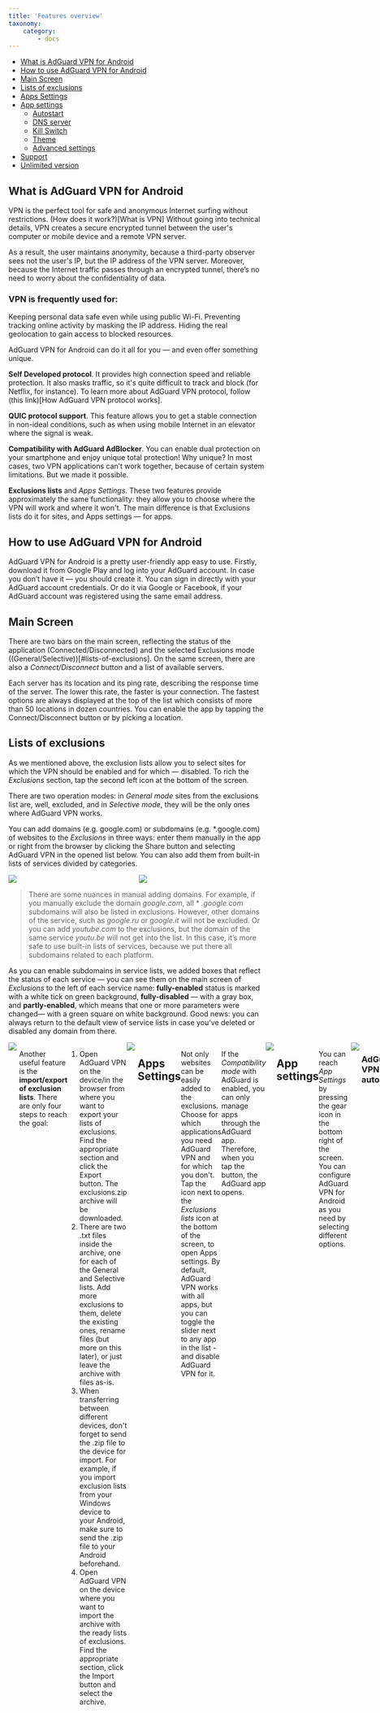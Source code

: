 ```yaml
---
title: 'Features overview'
taxonomy:
    category:
        - docs
---
```

 
*   [What is AdGuard VPN for Android](#adguard-vpn)
*   [How to use AdGuard VPN for Android](#use)
*   [Main Screen](#main)
*   [Lists of exclusions](#exclusion)
*   [Apps Settings](#apps)
*   [App settings](#settings)
    * [Autostart](#autostart)
    * [DNS server](#dns-server)
    * [Kill Switch](#ks)
    * [Theme](#theme)
    * [Advanced settings](#advanced-settings)
*   [Support](#support)
*   [Unlimited version](#unlimited-version)
 
<a name="adguard-vpn"></a>
 
## What is AdGuard VPN for Android
 
VPN is the perfect tool for safe and anonymous Internet surfing without restrictions. (How does it work?)[What is VPN] Without going into technical details, VPN creates a secure encrypted tunnel between the user's computer or mobile device and a remote VPN server.
 
As a result, the user maintains anonymity, because a third-party observer sees not the user's IP, but the IP address of the VPN server. Moreover, because the Internet traffic passes through an encrypted tunnel, there’s no need to worry about the confidentiality of data.
 
### VPN is frequently used for:
 
Keeping personal data safe even while using public Wi-Fi.
Preventing tracking online activity by masking the IP address.
Hiding the real geolocation to gain access to blocked resources.
 
AdGuard VPN for Android can do it all for you — and even offer something unique.
 
**Self Developed protocol**. It provides high connection speed and reliable protection. It also masks traffic, so it's quite difficult to track and block (for Netflix, for instance). To learn more about AdGuard VPN protocol, follow (this link)[How AdGuard VPN protocol works].  
 
**QUIC protocol support**. This feature allows you to get a stable connection in non-ideal conditions, such as when using mobile Internet in an elevator where the signal is weak.
 
**Compatibility with AdGuard AdBlocker**. You can enable dual protection on your smartphone and enjoy unique total protection! Why unique? In most cases, two VPN applications can’t work together, because of certain system limitations. But we made it possible.
 
**Exclusions lists** and *Apps Settings*. These two features provide approximately the same functionality: they allow you to choose where the VPN will work and where it won't. The main difference is that Exclusions lists do it for sites, and Apps settings — for apps.
 
<a name="use"></a>
 
## How to use AdGuard VPN for Android
 
AdGuard VPN for Android is a pretty user-friendly app easy to use. Firstly, download it from Google Play and log into your AdGuard account. In case you don’t have it — you should create it. You can sign in directly with your AdGuard account credentials. Or do it via Google or Facebook, if your AdGuard account was registered using the same email address.
 
<a name="main"></a>
 
## Main Screen
 
There are two bars on the main screen, reflecting the status of the application (Connected/Disconnected) and the selected Exclusions mode ((General/Selective))[#lists-of-exclusions]. On the same screen, there are also a *Connect/Disconnect* button and a list of available servers.
 
Each server has its location and its ping rate, describing the response time of the server. The lower this rate, the faster is your connection. The fastest options are always displayed at the top of the list which consists of more than 50 locations in dozen countries. You can enable the app by tapping the Connect/Disconnect button or by picking a location.
 
<a name="exclusion"></a>
 
## Lists of exclusions
 
As we mentioned above, the exclusion lists allow you to select sites for which the VPN should be enabled and for which — disabled. To rich the *Exclusions* section, tap the second left icon at the bottom of the screen.
 
There are two operation modes: in *General mode* sites from the exclusions list are, well, excluded, and in *Selective mode*, they will be the only ones where AdGuard VPN works.
 
You can add domains (e.g. google.com) or subdomains (e.g. *.google.com) of websites to the *Exclusions* in three ways: enter them manually in the app or right from the browser by clicking the Share button and selecting AdGuard VPN in the opened list below. You can also add them from built-in lists of services divided by categories.
 
<div style="display:flex">
     <div style="flex:1;padding-right:5px;">
          <img src="https://cdn.adguard.com/public/Adguard/kb/VPN/Screenshots/add_site.png" style=" max-width: 350px;">
     </div>
     <div style="flex:1;padding-left:5px;">
          <img src="https://cdn.adguard.com/public/Adguard/kb/VPN/Screenshots/Add_site_from_list.png" style=" max-width: 350px; ">
     </div>
</div>
 
>There are some nuances in manual adding domains. For example, if you manually exclude the domain *google.com*, all * *.google.com* subdomains will also be listed in exclusions. However, other domains of the service, such as *google.ru* or *google.it* will not be excluded. Or you can add *youtube.com* to the exclusions, but the domain of the same service *youtu.be* will not get into the list. In this case, it’s more safe to use built-in lists of services, because we put there all subdomains related to each platform.
 
As you can enable subdomains in service lists, we added boxes that reflect the status of each service — you can see them on the main screen of *Exclusions* to the left of each service name: **fully-enabled** status is marked with a white tick on green background, **fully-disabled** — with a gray box, and **partly-enabled**, which means that one or more parameters were changed— with a green square on white background. Good news: you can always return to the default view of service lists in case you’ve deleted or disabled any domain from there.
 
<div style="display:flex">
     <div style="flex:1;padding-right:5px;">
          <img src="https://cdn.adguard.com/public/Adguard/kb/VPN/Screenshots/statuses.png" style=" max-width: 350px;">
     </div>
 
Another useful feature is the **import/export of exclusion lists**. There are only four steps to reach the goal:
 
1. Open AdGuard VPN on the device/in the browser from where you want to export your lists of exclusions. Find the appropriate section and click the Export button. The exclusions.zip archive will be downloaded.
2. There are two .txt files inside the archive, one for each of the General and Selective lists. Add more exclusions to them, delete the existing ones, rename files (but more on this later), or just leave the archive with files as-is.
3. When transferring between different devices, don't forget to send the .zip file to the device for import. For example, if you import exclusion lists from your Windows device to your Android, make sure to send the .zip file to your Android beforehand.
4. Open AdGuard VPN on the device where you want to import the archive with the ready lists of exclusions. Find the appropriate section, click the Import button and select the archive.
 
<div style="display:flex">
     <div style="flex:1;padding-right:5px;">
          <img src="https://cdn.adguard.com/public/Adguard/kb/VPN/Screenshots/imp-exp.png" style=" max-width: 350px;">
     </div>
 
<a name="apps"></a>
 
## Apps Settings
 
Not only websites can be easily added to the exclusions. Choose for which applications you need AdGuard VPN and for which you don't. Tap the icon next to the *Exclusions lists* icon at the bottom of the screen, to open Apps settings. By default, AdGuard VPN works with all apps, but you can toggle the slider next to any app in the list - and disable AdGuard VPN for it.  
 
If the *Compatibility mode* with AdGuard is enabled, you can only manage apps through the AdGuard app. Therefore, when you tap the button, the AdGuard app opens.
 
<div style="display:flex">
     <div style="flex:1;padding-right:5px;">
          <img src="https://cdn.adguard.com/public/Adguard/kb/VPN/Screenshots/apps_settings.jpg" style=" max-width: 350px;">
     </div>
 
<a name="settings"></a>
 
## App settings
 
You can reach *App Settings* by pressing the gear icon in the bottom right of the screen. You can configure AdGuard VPN for Android as you need by selecting different options.
 
<div style="display:flex">
     <div style="flex:1;padding-right:5px;">
          <img src="https://cdn.adguard.com/public/Adguard/kb/VPN/Screenshots/App_settings.jpg" style=" max-width: 350px;">
     </div>
 
<a name="autostart"></a>
 
### AdGuard VPN autostart
 
The slider switched to the right enables an AdGuard VPN autostart after the device's startup.
 
<a name="dns-server"></a>
 
### DNS Server
 
The purpose of the Domain name system (DNS) is to translate websites' names into something browsers can understand, i.e. IP addresses. This job is performed by DNS servers. AdGuard VPN for Android offers a choice of several DNS servers, each with special qualities. For example, AdGuard DNS removes ads and protects your device from tracking while AdGuard DNS Family Protection combines the functions of AdGuard DNS with SafeSearch and adult content blocking. There is also an option to add a custom DNS server.
 
<a name="ks"></a>
 
### Kill Switch
 
You can set up the Kill Switch function on your Android device by following simple instructions on the screen. Why would you do this? If for some reason your VPN connection suddenly drops while you are using a mobile network or public Wi-Fi, Kill Switch will automatically disconnect the internet connection, keeping attackers away from seizing your information.
 
Note that if Kill Switch is on, Apps settings and any of exclusion modes won’t work.
 
<a name="theme"></a>
 
### Theme
You can choose the system default, dark or light theme of the app.
 
<a name="advanced-settings"></a>
 
### Advanced settings
 
In the *Advanced settings*, you can find five sections. You can *Help us to become better* by toggling the switch in the upper block. This action will allow AdGuard VPN to gather crash reports, technical and interaction data. This information will come in anonymously.
 
*Operating mode* section allows you to choose one of three app operation modes: VPN, proxy, and integration mode, which allows AdGuard VPN and AdGuard AdBlocker to work together. They differ in the way your traffic is routed.
 
The next two sections are *Logging level* and *Diagnostic info*. Concerning the first option, it is not recommended to enable the Extended logging level unless requested by our support team. Diagnostic info, locally stored technical information about the device and connections (IP address, ID, ping, etc.), can be sent to us in case of any technical problems.
 
The last section of *Advanced settings* is *Low-level settings*. There you will find some options to customize the AdGuard VPN to meet your needs even more. Enable TUN interface logging or IPv6 protocol on the VPN interface, choose a proxy server port or Internet protocol version that should be used — but only if you have the necessary knowledge.
 
<a name="support"></a>
 
### Support
 
At the *Support* section you can leave feedback, report a bug, or export logs and system info for further submission to the helpdesk.
 
<a name="unlimited-version"></a>
 
## Unlimited version
 
You can use AdGuard VPN for free and put up with some limitations or purchase a subscription to get an unlimited version of the app. In the *Settings* choose *About license* and press the *Manage* button. You will be sent to the browser page where you can choose a Monthly or a Yearly payment plan.
 
A subscription allows to have more benefits in comparison with a free account:
 
* 5 simultaneously connected devices vs. 2 devices with enabled AdGuard VPN
* Unlimited traffic vs. 3 GB of traffic per month
* No speed cap vs. 20 Mbit/sec speed limit
 
You can read more about the differences between a free and a paid version in [this article](Differences between free and full versions).
 
 

